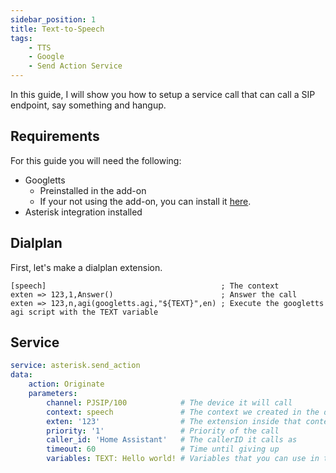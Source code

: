 ```yaml
---
sidebar_position: 1
title: Text-to-Speech
tags:
    - TTS
    - Google
    - Send Action Service
---
```


In this guide, I will show you how to setup a service call that can call a SIP endpoint, say something and hangup.

## Requirements

For this guide you will need the following:

- Googletts
    - Preinstalled in the add-on
    - If your not using the add-on, you can install it <a href="https://zaf.github.io/asterisk-googletts">here</a>.
- Asterisk integration installed

## Dialplan

First, let's make a dialplan extension.

```editorconfig title="extensions.conf"
[speech]                                       ; The context
exten => 123,1,Answer()                        ; Answer the call
exten => 123,n,agi(googletts.agi,"${TEXT}",en) ; Execute the googletts agi script with the TEXT variable
```

## Service

```yaml title="Service"
service: asterisk.send_action
data:
    action: Originate
    parameters:
        channel: PJSIP/100            # The device it will call
        context: speech               # The context we created in the dialplan
        exten: '123'                  # The extension inside that context
        priority: '1'                 # Priority of the call
        caller_id: 'Home Assistant'   # The callerID it calls as
        timeout: 60                   # Time until giving up
        variables: TEXT: Hello world! # Variables that you can use in the dialplan
```
